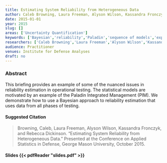 ```yaml
---
title: Estimating System Reliability from Heterogeneous Data
author: Caleb Browning, Laura Freeman, Alyson Wilson, Kassandra Fronczyk, Rebecca Medlin
date: 2015-01-01
year: 2015
slug: []
areas: ['Uncertainty Quantification']
keywords: ['Bayesian','reliability','Paladin','sequence of models','experimental design']
researchers: ['Caleb Browning','Laura Freeman','Alyson Wilson','Kassandra Fronczyk','Rebecca Medlin']
audience: Practitioner
venues: Institute for Defense Analyses
draft: no
---
```




### Abstract
This briefing provides an example of some of the nuanced issues in reliability estimation in operational testing.  The statistical models are motivated by an example of the Paladin Integrated Management (PIM).  We demonstrate how to use a Bayesian approach to reliability estimation that uses data from all phases of testing.

#### Suggested Citation
> Browning, Caleb, Laura Freeman, Alyson Wilson, Kassandra Fronczyk, and Rebecca Dickinson. “Estimating System Reliability from Heterogeneous Data.” Presented at the Conference on Applied Statistics in Defense, George Mason University, October 2015.

#### Slides {{< pdfReader "slides.pdf" >}}




